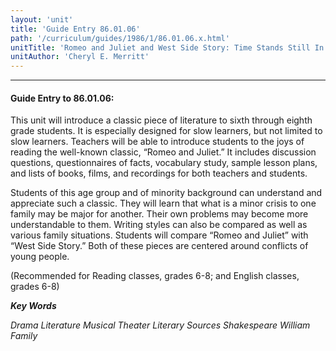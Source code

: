 ```yaml
---
layout: 'unit'
title: 'Guide Entry 86.01.06'
path: '/curriculum/guides/1986/1/86.01.06.x.html'
unitTitle: 'Romeo and Juliet and West Side Story: Time Stands Still In Literature'
unitAuthor: 'Cheryl E. Merritt'
---
```


<body>
<hr/>
 <h4>
  Guide Entry to 86.01.06:
 </h4>
 This unit will introduce a classic piece of literature to sixth through eighth grade students. It is especially designed for slow learners, but not limited to slow learners. Teachers will be able to introduce students to the joys of reading the well-known classic, “Romeo and Juliet.” It includes discussion questions, questionnaires of facts, vocabulary study, sample lesson plans, and lists of books, films, and recordings for both teachers and students.
 <p>
  Students of this age group and of minority background can understand and appreciate such a classic. They will learn that what is a minor crisis to one family may be major for another. Their own problems may become more understandable to them. Writing styles can also be compared as well as various family situations. Students will compare “Romeo and Juliet” with “West Side Story.” Both of these pieces are centered around conflicts of young people.
 </p>
 <p>
  (Recommended for Reading classes, grades 6-8; and English classes, grades 6-8)
 </p>
<p>
  <b>
   <i>
    Key Words
   </i>
  </b>
  <br/>
 </p>
 <p>
  <i>
   Drama Literature Musical Theater Literary Sources Shakespeare William Family
  </i>
 </p>

</body>
